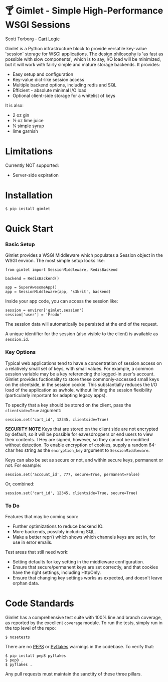 &#127864; Gimlet - Simple High-Performance WSGI Sessions
========================================================

Scott Torborg - [Cart Logic](http://www.cartlogic.com)

Gimlet is a Python infrastructure block to provide versatile key-value
'session' storage for WSGI applications. The design philosophy is 'as fast as
possible with slow components', which is to say, I/O load will be minimized,
but it will work with fairly simple and mature storage backends. It provides:

* Easy setup and configuration
* Key-value dict-like session access
* Multiple backend options, including redis and SQL
* Efficient - absolute minimal I/O load
* Optional client-side storage for a whitelist of keys

It is also:

* 2 oz gin
* &frac12; oz lime juice
* &frac14; simple syrup
* lime garnish

Limitations
===========

Currently NOT supported:

* Server-side expiration


Installation
============

    $ pip install gimlet


Quick Start
===========

### Basic Setup ###

Gimlet provides a WSGI Middleware which populates a Session object in the
WSGI environ. The most simple setup looks like:

    from gimlet import SessionMiddleware, RedisBackend

    backend = RedisBackend()

    app = SuperAwesomeApp()
    app = SessionMiddleware(app, 's3krit', backend)

Inside your app code, you can access the session like:

    session = environ['gimlet.session']
    session['user'] = 'Frodo'

The session data will automatically be persisted at the end of the request.

A unique identifier for the session (also visible to the client) is available
as ``session.id``.

### Key Options ###

Typical web applications tend to have a concentration of session access on a
relatively small set of keys, with small values. For example, a common session
variable may be a key referencing the logged-in user's account. Gimlet provides
fuctionality to store these commonly-accessed small keys on the clientside, in
the session cookie. This substantially reduces the I/O load of the application
as awhole, without limiting the session flexibility (particularly important for
adapting legacy apps).

To specify that a key should be stored on the client, pass the
``clientside=True`` argument:

    session.set('cart_id', 12345, clientside=True)

**SECURITY NOTE** Keys that are stored on the client side are not encrypted by
default, so it will be possible for eavesdroppers or end users to view their
contents. THey are signed, however, so they cannot be modified without
detection. To enable encryption of cookies, supply a random 64-char hex string
as the ``encryption_key`` argument to ``SessionMiddleware``.

Keys can also be set as secure or not, and within secure keys, permanent or
not. For example:

    session.set('account_id', 777, secure=True, permanent=False)

Or, combined:

    session.set('cart_id', 12345, clientside=True, secure=True)

### To Do ###

Features that may be coming soon:

- Further optimizations to reduce backend IO.
- More backends, possibly including SQL.
- Make a better repr() which shows which channels keys are set in, for use in
  error emails.

Test areas that still need work:

- Setting defaults for key setting in the middleware configuration.
- Ensure that secure/permanent keys are set correctly, and that cookies have
  the right settings, including HttpOnly.
- Ensure that changing key settings works as expected, and doesn't leave orphan
  data.


Code Standards
==============

Gimlet has a comprehensive test suite with 100% line and branch coverage, as
reported by the excellent ``coverage`` module. To run the tests, simply run in
the top level of the repo:

    $ nosetests

There are no [PEP8](http://www.python.org/dev/peps/pep-0008/) or
[Pyflakes](http://pypi.python.org/pypi/pyflakes) warnings in the codebase. To
verify that:

    $ pip install pep8 pyflakes
    $ pep8 .
    $ pyflakes .

Any pull requests must maintain the sanctity of these three pillars.
